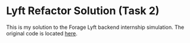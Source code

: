 # Lyft Refactor Solution (Task 2)

This is my solution to the Forage Lyft backend internship simulation. The original code is located [here](https://github.com/vagabond-systems/forage-lyft-starter-repo).
